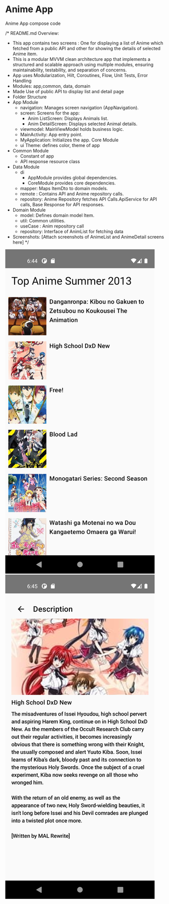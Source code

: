 # Anime App
Anime App compose code

/*
README.md Overview:

- This app contains two screens : One for displaying a list of Anime which fetched from a public API and 
 other for showing the details of selected Anime item.
- This is a modular MVVM clean architecture app that implements a structured and scalable approach using multiple
  modules, ensuring maintainability, testability, and separation of concerns.
- App uses Modularization, Hilt, Coroutines, Flow, Unit Tests, Error Handling
- Modules: app,common, data, domain
- Made Use of public API to display list and detail page
- Folder Structure
- App Module
  - navigation: Manages screen navigation (AppNavigation).
  - screen: Screens for the app:
      - Anim ListScreen: Displays Animals list.
      - Anim DetailScreen: Displays selected Animal details.
  - viewmodel: MainViewModel holds business logic.
  - MainActivity: App entry point.
  - MyApplication: Initializes the app. Core Module
  - ui Theme: defines color, theme of app
- Common Module
  - Constant of app
  - API response resource class
- Data Module
  - di
     - AppModule provides global dependencies.
     - CoreModule provides core dependencies. 
  - mapper: Maps ItemDto to domain models.
  - remote : Contains API and Anime repository calls.
  - repository: Anime Repository fetches API Calls.ApiService for API calls, Base Response for API responses.
- Domain Module
  - model: Defines domain model Item.
  - util: Common utilities.
  - useCase : Anim repository call
  - repository: Interface of AnimList for fetching data
- Screenshots: [Attach screenshots of AnimeList and AnimeDetail screens here]
*/

![Anime_list_screen.png](Anime_list_screen.png)
![Anime_detail_screen.png](Anime_detail_screen.png)